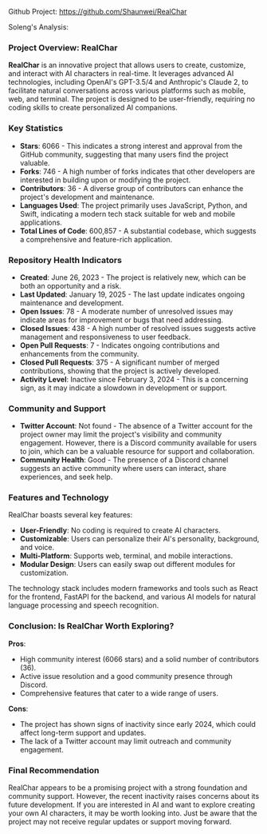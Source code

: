 Github Project: https://github.com/Shaunwei/RealChar

Soleng's Analysis:

### Project Overview: RealChar

**RealChar** is an innovative project that allows users to create, customize, and interact with AI characters in real-time. It leverages advanced AI technologies, including OpenAI's GPT-3.5/4 and Anthropic's Claude 2, to facilitate natural conversations across various platforms such as mobile, web, and terminal. The project is designed to be user-friendly, requiring no coding skills to create personalized AI companions.

### Key Statistics

- **Stars**: 6066 - This indicates a strong interest and approval from the GitHub community, suggesting that many users find the project valuable.
- **Forks**: 746 - A high number of forks indicates that other developers are interested in building upon or modifying the project.
- **Contributors**: 36 - A diverse group of contributors can enhance the project's development and maintenance.
- **Languages Used**: The project primarily uses JavaScript, Python, and Swift, indicating a modern tech stack suitable for web and mobile applications.
- **Total Lines of Code**: 600,857 - A substantial codebase, which suggests a comprehensive and feature-rich application.

### Repository Health Indicators

- **Created**: June 26, 2023 - The project is relatively new, which can be both an opportunity and a risk.
- **Last Updated**: January 19, 2025 - The last update indicates ongoing maintenance and development.
- **Open Issues**: 78 - A moderate number of unresolved issues may indicate areas for improvement or bugs that need addressing.
- **Closed Issues**: 438 - A high number of resolved issues suggests active management and responsiveness to user feedback.
- **Open Pull Requests**: 7 - Indicates ongoing contributions and enhancements from the community.
- **Closed Pull Requests**: 375 - A significant number of merged contributions, showing that the project is actively developed.
- **Activity Level**: Inactive since February 3, 2024 - This is a concerning sign, as it may indicate a slowdown in development or support.

### Community and Support

- **Twitter Account**: Not found - The absence of a Twitter account for the project owner may limit the project's visibility and community engagement. However, there is a Discord community available for users to join, which can be a valuable resource for support and collaboration.
- **Community Health**: Good - The presence of a Discord channel suggests an active community where users can interact, share experiences, and seek help.

### Features and Technology

RealChar boasts several key features:
- **User-Friendly**: No coding is required to create AI characters.
- **Customizable**: Users can personalize their AI's personality, background, and voice.
- **Multi-Platform**: Supports web, terminal, and mobile interactions.
- **Modular Design**: Users can easily swap out different modules for customization.

The technology stack includes modern frameworks and tools such as React for the frontend, FastAPI for the backend, and various AI models for natural language processing and speech recognition.

### Conclusion: Is RealChar Worth Exploring?

**Pros**:
- High community interest (6066 stars) and a solid number of contributors (36).
- Active issue resolution and a good community presence through Discord.
- Comprehensive features that cater to a wide range of users.

**Cons**:
- The project has shown signs of inactivity since early 2024, which could affect long-term support and updates.
- The lack of a Twitter account may limit outreach and community engagement.

### Final Recommendation

RealChar appears to be a promising project with a strong foundation and community support. However, the recent inactivity raises concerns about its future development. If you are interested in AI and want to explore creating your own AI characters, it may be worth looking into. Just be aware that the project may not receive regular updates or support moving forward.